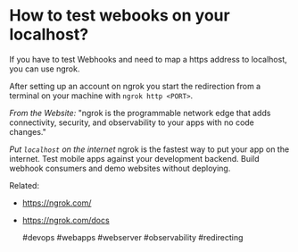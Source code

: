 # How to test webooks on your localhost?

If you have to test Webhooks and need to map a https address to
localhost, you can use ngrok.

After setting up an account on ngrok you start the redirection from a
terminal on your machine with `ngrok http <PORT>`.

*From the Website:* "ngrok is the programmable network edge that adds
connectivity, security, and observability to your apps with no code
changes."

*Put `localhost` on the internet*
ngrok is the fastest way to put your app on the internet. Test mobile
apps against your development backend. Build webhook consumers and demo
websites without deploying.

 Related:
  - https://ngrok.com/
  - https://ngrok.com/docs

      #devops #webapps #webserver #observability #redirecting
